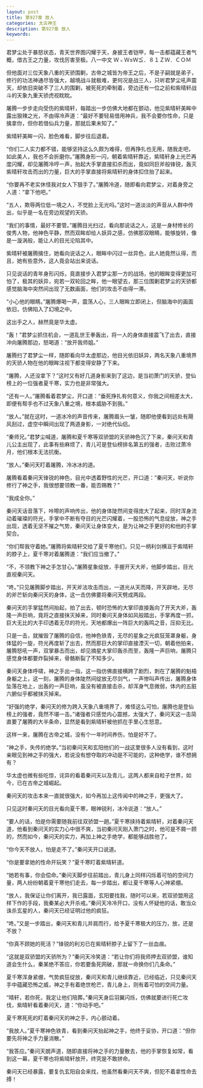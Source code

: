 ```yaml
---
layout: post
title: 第927章 放人
categories: 太古神王
description: 第927章 放人
keywords:
---
```


君梦尘处于暴怒状态，青天世界图闪耀于天，身披王者铠甲，每一击都蕴藏王者气概，借古王之力量，攻伐厉害至极。八一中文 Ｗ﹤Ｗ≤Ｗ≦．８１ＺＷ．ＣＯＭ

但他面对三位天象八重的天骄围剿，古帝之城皆为帝王之后，不是子嗣就是弟子，修行的功法神通尽皆强大，越境战斗就极难，更何况是战三人，只听君梦尘吼声震天，却依旧突破不了三人的围剿，被死死的牵制着，旁边还有一位之前和紫晴轩战斗的天象九重天骄虎视眈眈。

屠腾一步步走向受伤的紫晴轩，每踏出一步仿佛大地都在颤动，他见紫晴轩美眸中露出狠辣之光，不由得冷声道：“最好不要轻易借用神兵，我不会要你性命，只是擒拿你，但你若借仙兵力量，那就后果未知了。”

紫晴轩美眸一闪，脸色难看，脚步往后退着。

“你们二人实力都不错，能够坚持这么久颇为难得，但再挣扎也无用，随我走吧，如此美人，我也不会折磨你。”屠腾身形一闪，朝着紫晴轩靠近，紫晴轩身上光芒再度闪耀，却见屠腾冷哼一声，抬起大手掌直接扣杀而出，竟如同巨斧般锋锐，轰灭紫晴轩攻击而出的力量，巨大的手掌直接将紫晴轩的身体扣住抬了起来。

“你要再不老实休怪我对女人下狠手了。”屠腾冷道，随即看向君梦尘，对着身旁之人道：“拿下他吧。”

“五人，欺辱两位低一境之人，不觉脸上无光吗。”这时一道淡淡的声音从人群中传出，似乎是一名在旁边观望的天骄。

“我们的事情，最好不要管。”屠腾目光扫过，看向那说话之人，这是一身材修长的俊秀人物，他神色平静，然而双眸却给人妖异之感，仿佛那双眼睛，能够旋转，像是一漩涡般，能让人的目光沦陷其中。

紫晴轩被屠腾擒住，她看向说话之人，眼眸中闪过一丝异色，此人她竟然认得，而且，她有些意外，这人竟会站出来说话。

只见说话的青年身形闪烁，竟直接步入君梦尘那一方的战场，他的眼眸变得更加可怕了，极其的妖异，宛若一双轮回之眸，他一眼望去，那三位围剿君梦尘的天骄都感觉脑海中突然间出现了无数画面，他们的攻击不由得一滞。

“小心他的眼睛。”屠腾爆喝一声，震荡人心，三人眼眸立即闭上，但脑海中的画面依旧，仿佛陷入了幻境之中。

这出手之人，赫然竟是华太虚。

“轰！”君梦尘抓住机会，一道乱世王拳轰出，将一人的身体直接震飞了出去，直接冲向屠腾那边，怒喝道：“放开我师姐。”

屠腾扫了君梦尘一样，随即看向华太虚那边，他目光依旧妖异，两名天象八重境界的天骄人物在他的眼眸注视下都变得安静了下来。

“屠腾，人还没拿下？”这时又有好几道身影来到了这边，是当初萧门的天骄，登仙榜上的一位强者夏千寒，实力也是非常强大。

“还有一人。”屠腾看着君梦尘，开口道：“垂死挣扎有何意义，你我之间相差太大，即便有帮手也不过天象八重之境，根本威胁不到我。”

“放人。”就在这时，一道冰冷的声音传来，屠腾眉头一皱，随即他便看到远处有飓风刮过，虚空中瞬间出现了两道身影，一对绝代仙侣。

“秦师兄。”君梦尘喊道，屠腾和夏千寒等双骄盟的天骄神色沉了下来，秦问天和青儿公主出现了，此事有些麻烦了，青儿可是登仙榜排名第五的强者，击败过萧冷月，他们根本无法抗衡。

“放人。”秦问天盯着屠腾，冷冰冰的道。

屠腾看着秦问天锋锐的神色，目光中透着野性的光芒，开口道：“秦问天，听说你修行了神之手，我很想要领教一番，能否赐教？”

“我成全你。”

秦问天话音落下，咔嚓的声响传出，他的身体陡然间变得庞大了起来，同时浑身流动着璀璨的符光，手掌中不断有夺目的光芒闪耀着，一股恐怖的气息绽放，神之手出现，透着无坚不摧之气势，秦问天让身体变大，是为让神之手更好的和他的手掌契合。

“你们帮我守着她。”屠腾将紫晴轩交给了夏千寒他们，只见一柄利剑横亘于紫晴轩的脖子上，夏千寒对着屠腾道：“我们应当撤了。”

“不，不领教下神之手怎甘心。”屠腾星象绽放，手握开天大斧，他脚步踏出，目光直视秦问天。

“咚。”只见屠腾脚步踏出，开天斧法攻击而出，一道光从天而降，开天辟地，无尽的斧芒斩向秦问天的身体，这一击仿佛要将秦问天劈成两段。

秦问天的手掌猛然间抬起，拍了出去，顿时恐怖的大掌印直接轰向了开天大斧，轰隆一声巨响，竟将之直接抹灭掉来，同时秦问天身体如风般踏出，手掌再度一抓，巨大无比的大手印透着无尽的符光，天地都爆出一阵巨大的轰鸣之音，压抑无比。

只是一击，就摧毁了屠腾的自信，他神色铁青，无尽的星象之光疯狂笼罩身躯，身体猛的一旋，符光再度斩了出去，然而那巨大的掌印直接湮灭一切，朝着他拍来，屠腾怒吼一声，双掌暴击而出，却见摘星大掌印轰杀而至，轰隆一声巨响，屠腾只感觉身体都要炸裂掉来，骨骼断裂了不知多少。

秦问天身体呼啸，神之手出一指，这一指仿佛直接横跨了剧烈，刺在了屠腾的魁梧身躯之上，这一刻，屠腾的身体陡然间绽放无尽剑气，一声惨叫声传出，屠腾身体坠落在地上，出轰的一声巨响，虽没有被直接击杀，却浑身气息微弱，体内的五脏六腑似乎都被抹灭掉来。

“好强的绝学，秦问天的修为跨入天象八重境界了，难怪这么可怕，屠腾也是登仙榜上的强者，竟然不堪一击。”诸强者只感觉内心震撼，太强大了，秦问天这一击简直要了屠腾的大半条命，显然是看到紫晴轩被他抓在手里心生怒意。

这样一来，屠腾在古帝之城，没有个一年时间养伤，怕是好不了。

“神之手，失传的绝学。”当初秦问天和玄阳他们的一战这里很多人没有看到，这时亲眼见到神之手的强大，若说没有想夺取的冲动是不可能的，这种绝学，谁不想拥有？

华太虚也微有些吃惊，诧异的看着秦问天以及青儿，这两人都来自粒子世界，如今，已在古帝之城崛起。

秦问天的攻击本来一直就很强大，如今再加上这传闻中的神之手，更强大了。

只见这时秦问天的目光看向夏千寒，眼神锐利，冰冷说道：“放人。”

“要人的话，怕是你需要随我前往双骄盟一趟。”夏千寒挟持着紫晴轩，对着秦问天道，他看到秦问天的实力心中很不爽，当初秦问天刚入萧门之时，他可是不屑一顾的，然而如今，秦问天的实力，再加上神之手绝学，都能够战胜他了。

“你今天不放人，怕是走不了。”秦问天开口说道。

“你是要拿她的性命开玩笑？”夏千寒盯着紫晴轩道。

“她若有事，你会偿命。”秦问天脚步往前踏出，青儿身上同样闪烁着可怕的空间力量，两人纷纷朝着夏千寒他们走去，每一步踏出，都让夏千寒等人心神紧绷。

“放人，我保证让你们离开，我已露面，玄阳要找我，随时可以来，若双骄盟用这样下作的手段，我秦某必大开杀戒。”秦问天冷冷开口，没有人怀疑他的话，敢当众诛杀玄星的人，秦问天已经证明过他的疯狂。

“咚。”又是一步踏出，秦问天和青儿并肩而行，给予夏千寒极大的压力，放，还是不放？

“你真不顾她的死活？”锋锐的利刃已在紫晴轩脖子上留下了一丝血痕。

“这就是双骄盟的天骄所为？”秦问天冷笑道：“若让你们将我师押去双骄盟，谁知道会生什么，秦某绝不答应，你若要鱼死网破，那就一命换你们几条命。”

夏千寒浑身紧绷，气势疯狂绽放，秦问天和青儿继续靠近，已经临近，只见秦问天手中蕴藏恐怖之威，神之手有着绝世枪芒，青儿身上，则有着可怕的空间力量。

“晴轩，若你死，我定让他们陪葬。”秦问天身后羽翼闪烁，仿佛就要进行死亡攻伐，紫晴轩看着秦问天，道：“你动手吧。”

夏千寒死死的盯着秦问天的神之手，内心颤动着。

“我放人。”夏千寒神色铁青，看到秦问天抬起神之手，他终于妥协，开口道：“但你要先将神之手力量消散。”

“我答应。”秦问天朗声道，随即直接将神之手的力量散去，他的手掌恢复如常，看到这一幕，夏千寒也将紫晴轩放开，终究是不敢拼命。

秦问天已经暴露，要复仇玄阳自会来找，他虽然看秦问天不爽，但犯不着拿性命去搏！
